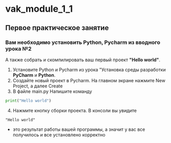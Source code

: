# vak_module_1_1
## Первое практическое занятие
### Вам необходимо установить Python, Pycharm из вводного урока №2

А также собрать и скомпилировать ваш первый проект **"Hello world"**.  
1. Установите Python и Pycharm из урока "Установка среды разработки **PyCharm** и **Python**.
2. Создайте новый проект в Pycharm. На главном экране нажмите New Project, а далее Create
3. В файле main.py Напишите команду
```python
print("Hello world")
```
4. Нажмите кнопку сборки проекта. В консоли вы увидите
```
"Hello world"
```
- это результат работы вашей программы, а значит у вас все получилось и все установлено корректно
